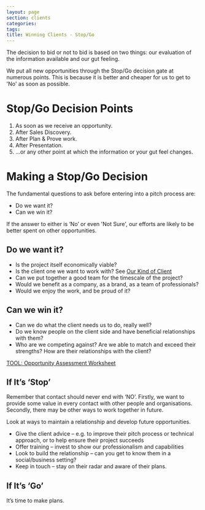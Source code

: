 ```yaml
---
layout: page
section: clients
categories:
tags:
title: Winning Clients - Stop/Go
---
```


The decision to bid or not to bid is based on two things: our evaluation of the information available and our gut feeling.

We put all new opportunities through the Stop/Go decision gate at numerous points. This is because it is better and cheaper for us to get to 'No' as soon as possible.

# Stop/Go Decision Points

1. As soon as we receive an opportunity.
2. After Sales Discovery.
3. After Plan & Prove work.
4. After Presentation.
5. ...or any other point at which the information or your gut feel changes.

# Making a Stop/Go Decision

The fundamental questions to ask before entering into a pitch process are:

- Do we want it?
- Can we win it?

If the answer to either is ‘No’ or even 'Not Sure', our efforts are likely to be better spent on other opportunities.

## Do we want it?
- Is the project itself economically viable?
- Is the client one we want to work with? See [Our Kind of Client](/clients/our-kind-of-client)
- Can we put together a good team for the timescale of the project?
- Would we benefit as a company, as a brand, as a team of professionals?
- Would we enjoy the work, and be proud of it?

## Can we win it?
- Can we do what the client needs us to do, really well?
- Do we know people on the client side and have beneficial relationships with them?
- Who are we competing against? Are we able to match and exceed their strengths? How are their relationships with the client?

[TOOL: Opportunity Assessment Worksheet](https://docs.google.com/a/wunderkraut.com/spreadsheet/ccc?key=0Am3NbyRYpZJDdGNXbUIzQjRKRXFBR1UzYS16cVRSVnc&usp=drive_web#gid=0)


## If It’s ‘Stop’
Remember that contact should never end with ‘NO’. Firstly, we want to provide some value in every contact with other people and organisations. Secondly, there may be other ways to work together in future.

Look at ways to maintain a relationship and develop future opportunities.

- Give the client advice – e.g. to improve their pitch process or technical approach, or to help ensure their project succeeds
- Offer training – invest to show our professionalism and capabilities
- Look to build the relationship – can you get to know them in a social/business setting?
- Keep in touch – stay on their radar and aware of their plans.


## If It’s ‘Go’
It’s time to make plans.
